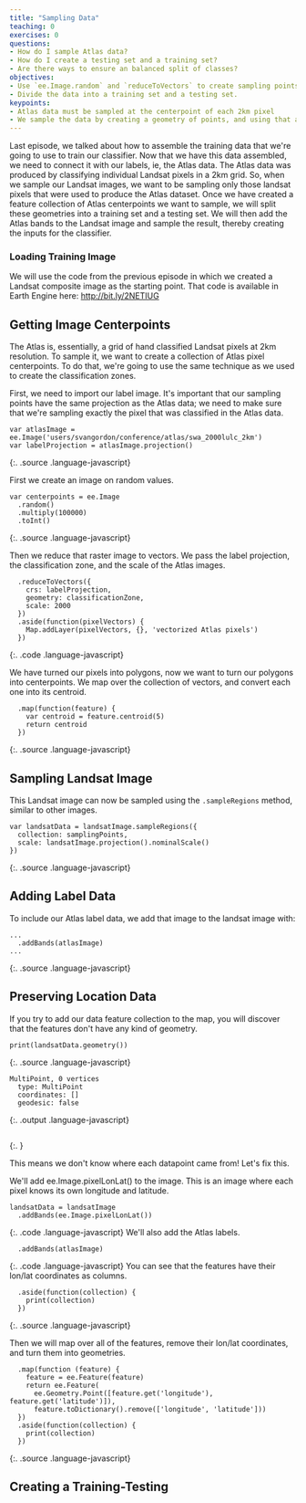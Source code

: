 ```yaml
---
title: "Sampling Data"
teaching: 0
exercises: 0
questions:
- How do I sample Atlas data?
- How do I create a testing set and a training set?
- Are there ways to ensure an balanced split of classes?
objectives:
- Use `ee.Image.random` and `reduceToVectors` to create sampling points
- Divide the data into a training set and a testing set.
keypoints:
- Atlas data must be sampled at the centerpoint of each 2km pixel
- We sample the data by creating a geometry of points, and using that as the geometry for `.sampleRegion`
---
```


Last episode, we talked about how to assemble the training data that we're going to use to train our classifier. Now that we have this data assembled, we need to connect it with our labels, ie, the Atlas data. The Atlas data was produced by classifying individual Landsat pixels in a 2km grid. So, when we sample our Landsat images, we want to be sampling only those landsat pixels that were used to produce the Atlas dataset. Once we have created a feature collection of Atlas centerpoints we want to sample, we will split these geometries into a training set and a testing set. We will then add the Atlas bands to the Landsat image and sample the result, thereby creating the inputs for the classifier.

### Loading Training Image

We will use the code from the previous episode in which we created a Landsat composite image as the starting point. That code is available in Earth Engine here: http://bit.ly/2NETIUG

## Getting Image Centerpoints

The Atlas is, essentially, a grid of hand classified Landsat pixels at 2km resolution. To sample it, we want to create a collection of Atlas pixel centerpoints. To do that, we're going to use the same technique as we used to create the classification zones.

First, we need to import our label image. It's important that our sampling points have the same projection as the Atlas data; we need to make sure that we're sampling exactly the pixel that was classified in the Atlas data.
~~~
var atlasImage = ee.Image('users/svangordon/conference/atlas/swa_2000lulc_2km')
var labelProjection = atlasImage.projection()
~~~
{:. .source .language-javascript}

First we create an image on random values.
~~~
var centerpoints = ee.Image
  .random()
  .multiply(100000)
  .toInt()
~~~
{:. .source .language-javascript}

Then we reduce that raster image to vectors. We pass the label projection, the classification zone, and the scale of the Atlas images.
~~~
  .reduceToVectors({
    crs: labelProjection,
    geometry: classificationZone,
    scale: 2000
  })
  .aside(function(pixelVectors) {
    Map.addLayer(pixelVectors, {}, 'vectorized Atlas pixels')
  })
~~~
{:. .code .language-javascript}

We have turned our pixels into polygons, now we want to turn our polygons into centerpoints. We map over the collection of vectors, and convert each one into its centroid.
~~~
  .map(function(feature) {
    var centroid = feature.centroid(5)
    return centroid
  })
~~~
{:. .source .language-javascript}

## Sampling Landsat Image
This Landsat image can now be sampled using the `.sampleRegions` method, similar to other images.

~~~
var landsatData = landsatImage.sampleRegions({
  collection: samplingPoints,
  scale: landsatImage.projection().nominalScale()
})
~~~
{:. .source .language-javascript}

## Adding Label Data
To include our Atlas label data, we add that image to the landsat image with:
~~~
...
  .addBands(atlasImage)
...
~~~
{:. .source .language-javascript}

## Preserving Location Data
If you try to add our data feature collection to the map, you will discover that the features don't have any kind of geometry.

~~~
print(landsatData.geometry())
~~~
{:. .source .language-javascript}
~~~
MultiPoint, 0 vertices
  type: MultiPoint
  coordinates: []
  geodesic: false
~~~
{:. .output .language-javascript}

~~~
~~~
{:. }

This means we don't know where each datapoint came from! Let's fix this.

We'll add ee.Image.pixelLonLat() to the image. This is an image where each pixel knows its own longitude and latitude.
~~~
landsatData = landsatImage
  .addBands(ee.Image.pixelLonLat())
~~~
{:. .code .language-javascript}
We'll also add the Atlas labels.
~~~
  .addBands(atlasImage)
~~~
{:. .code .language-javascript}
You can see that the features have their lon/lat coordinates as columns.
~~~
  .aside(function(collection) {
    print(collection)
  })
~~~
{:. .source .language-javascript}

Then we will map over all of the features, remove their lon/lat coordinates, and turn them into geometries.

~~~
  .map(function (feature) {
    feature = ee.Feature(feature)
    return ee.Feature(
      ee.Geometry.Point([feature.get('longitude'), feature.get('latitude')]),
      feature.toDictionary().remove(['longitude', 'latitude']))
  })
  .aside(function(collection) {
    print(collection)
  })
~~~
{:. .source .language-javascript}
## Creating a Training-Testing
<!-- <br>
We now would like to get the centerpoint of each pixel in our Atlas image.The process is like this:
* Create an image of random numbers at the same scale and projection as the Atlas image.
* Convert that raster image into a collection of vectors, so that each pixel is converted to a 2km square.
* Convert each of those vectors to its centerpoint
```
function getCenterPoints(geometry, image) {
  // Get the images projection and scale.
  var crs = ee.Image(image).projection()
  var scale = crs.nominalScale()

  // Construct an image where each pixel is a random value, and we are certain
  // that no adjacent pixels have the same value. Then reduce that image to a
  // collection of polygons of size `scale`. then convert each polygon to its
  // centroid, with an error margin of 10m.
  var centerpoints = ee.Image
    .random()
    .multiply(100000)
    .toInt()
    .reduceToVectors({
      crs: crs,
      geometry: geometry,
      scale: scale
    })
    .map(function(feature) {
      var centroid = feature.centroid(10)
      return centroid
    })
  return centerpoints
}
```

Let's see how this looks:

```
var samplingPoints = getCenterPoints(aoi, atlas_2013)
print(samplingPoints)
Map.addLayer(samplingPoints)
```

<img src="../fig/04-atlas-with-centerpoints.png" border = "10">

Great! We now have a collection of points we can use to sample our collection of images. First, however, we will need to split these points into a training set and a validation set.

## Training and Validation Split

Before we sample our images, we want to divide our sampling points into a collection of training points (used to training the classifier) and a collection of validation points (used to assess the classifiers accuracy). It is important to assess the classifiers accuracy by testing it on datapoints it has never seen before, so that we can understand how well the classifier can be expected to perform on new images. Furthermore, we are going to split the sampling points into training and validation sets _before_ we sample, rather than sampling the images and _then_ splitting into training and validation sets, because we are sampling a collection of images, rather than a single composited image. We want to make sure that the points that we are using to assess the classifier's accuracy are points that it has never seen before.

The process of splitting a feature collection is fairly straight forward:
* Add a column containing a random number to the feature collection using `.random()`
* Use that column to split the dataset.

```
function trainTestSplit(collection, trainingSize) {

  // Add a column with a random value between 0.0 and 1.0 to each feature.
  // Provide a seed number (0) so that the results are consistent across runs.
  var withRandom = collection.randomColumn('random', 0);

  // Any features with a random value below our training size value go in training;
  // the rest go in testing.
  var trainingPartition = withRandom.filter(ee.Filter.lt('random', trainingSize));
  var testingPartition = withRandom.filter(ee.Filter.gte('random', trainingSize));
  return [trainingPartition, testingPartition]
}
```

Let's split the sampling points, and take a look at them on the map. Training points are in blue, testing points are in red.

```
var partitions = trainTestSplit(samplingPoints, 0.7)
var trainingPoints = partitions[0]
var testingPoints = partitions[1]
Map.addLayer(trainingPoints, {palette: ['blue']}, 'trainingPoints')
Map.addLayer(testingPoints, {palette: ['red']}, 'testingPoints')
```
<img src="../fig/04-training-testing-split.png" border = "10">

Excellent! Now, let's sample the images that we put together before.

## Sampling images

We would now like to sample our images. For this we need:
* An image or image collection of feature images (we want the flexibility to sample collections, if we want)
* A label image (eg, the Atlas 2013 image)
* A geometry to sample (eg, a collection of sampling points)

To do this sampling, we're going to map over every feature image, add the label image, and return the result of sampling that image at the sampling points.

By default, when we sample an image, the resulting features do not have geometries. We would like to hold on to the feature geometries, so that we can know what features came from where. To do this, we will add longitude and latitude bands to our image using `ee.Image.pixelLonLat()`, and then use that information to create geometries for our features.

```
function toPoints(fc) {
  return ee.FeatureCollection(fc).map(function(f) {
    f = ee.Feature(f)
    return ee.Feature(
      ee.Geometry.Point([f.get('longitude'), f.get('latitude')]),
      f.toDictionary().remove(['longitude', 'latitude']))
  })
}

function sampleCollection(featureImages, labelImage, samplingGeometry) {
  // Cast feature images to an image collection
  featureImages = ee.ImageCollection(featureImages)

  // What scale we want to sample at. Remember, we always want to pass
  // A scale to Earth Engine. Landsat is at 30m; if we switch to a different satellite
  // dataset (for example, Sentinel) we will need to change this
  var samplingScale = 30;

  return featureImages.map(function(featureImage) {
    var datapoints = featureImage
    .addBands(labelImage)
    .addBands(ee.Image.pixelLonLat())
    .sampleRegions({
      collection: ee.FeatureCollection(samplingGeometry),
      scale: samplingScale
    })
    return toPoints(datapoints)
  }).flatten()
}
```

Let's see how this does:
```
var trainingData = sampleCollection(landsatImages, atlasV1_2013, trainingPoints)
var testingData = sampleCollection(landsatImages, atlasV1_2013, testingPoints)

print(trainingData)
print(testingData)
```

Great! We've got our training and testing data, and we're ready to train our classifier. -->
